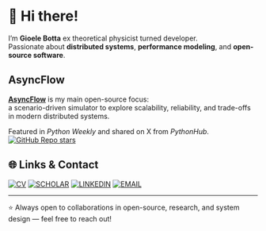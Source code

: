 # 👋 Hi there!

I’m **Gioele Botta** ex theoretical physicist turned developer.  
Passionate about **distributed systems**, **performance modeling**, and **open-source software**.

##  AsyncFlow  

[**AsyncFlow**](https://github.com/AsyncFlow-Sim/AsyncFlow) is my main open-source focus:  
a scenario-driven simulator to explore scalability, reliability, and trade-offs in modern distributed systems.  

Featured in *Python Weekly* and shared on X from *PythonHub*.  
[![GitHub Repo stars](https://img.shields.io/github/stars/AsyncFlow-Sim/AsyncFlow?style=social)](https://github.com/AsyncFlow-Sim/AsyncFlow)



## 🌐 Links & Contact  

[![CV](https://img.shields.io/badge/-CV-43a047?style=for-the-badge)](./cv_gioele.pdf)
[![SCHOLAR](https://img.shields.io/badge/-SCHOLAR-red?style=for-the-badge)](https://scholar.google.com/citations?user=uS84IxoAAAAJ&hl=it)
[![LINKEDIN](https://img.shields.io/badge/-LINKEDIN-0072b1?style=for-the-badge&logo=linkedin&logoColor=white)](https://www.linkedin.com/in/gioele-botta-50b858a7/)
[![EMAIL](https://img.shields.io/badge/-EMAIL-grey?style=for-the-badge&logo=gmail&logoColor=red)](mailto:gioelebotta00@gmail.com)

---

⭐ Always open to collaborations in open-source, research, and system design — feel free to reach out!
